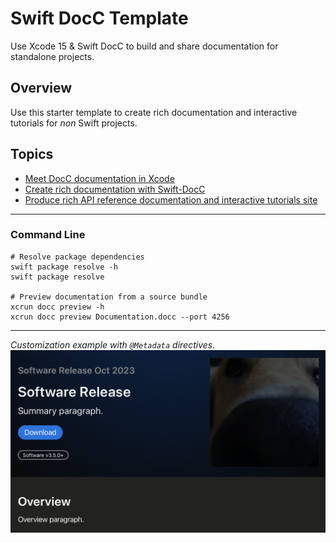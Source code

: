 # Swift DocC Template

Use Xcode 15 & Swift DocC to build and share documentation for standalone projects.   

## Overview

Use this starter template to create rich documentation and interactive tutorials for *non* Swift projects.

## Topics

* [Meet DocC documentation in Xcode](https://developer.apple.com/videos/play/wwdc2021/10166 "site: developer.apple.com")
* [Create rich documentation with Swift-DocC](https://developer.apple.com/wwdc23/10244 "site: developer.apple.com")
* [Produce rich API reference documentation and interactive tutorials site](https://www.swift.org/documentation/docc "site: swift.org")

---

### Command Line

```console
# Resolve package dependencies
swift package resolve -h
swift package resolve

# Preview documentation from a source bundle
xcrun docc preview -h
xcrun docc preview Documentation.docc --port 4256
```

---

*Customization example with `@Metadata` directives.*
![Example of some of the @Metadata directives.](Documentation.docc/Resources/Documentation@2x.png)
